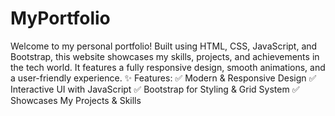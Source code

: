 # MyPortfolio
  Welcome to my personal portfolio! Built using HTML, CSS, JavaScript, and Bootstrap, this website showcases my skills, projects, and achievements in the tech world. It features a fully responsive design, smooth animations, and a user-friendly experience.  ✨ Features: ✅ Modern & Responsive Design ✅ Interactive UI with JavaScript ✅ Bootstrap for Styling & Grid System ✅ Showcases My Projects & Skills
